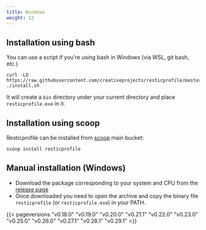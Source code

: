 ```yaml
---
title: Windows
weight: 12
---
```




## Installation using bash

You can use a script if you're using bash in Windows (via WSL, git bash, etc.)

```shell
curl -LO https://raw.githubusercontent.com/creativeprojects/resticprofile/master/install.sh
./install.sh
```
It will create a `bin` directory under your current directory and place `resticprofile.exe` in it.

## Installation using scoop

Resticprofile can be installed from [scoop](https://scoop.sh) main bucket:

```powershell
scoop install resticprofile
```

## Manual installation (Windows)

- Download the package corresponding to your system and CPU from the [release page](https://github.com/creativeprojects/resticprofile/releases)
- Once downloaded you need to open the archive and copy the binary file `resticprofile` (or `resticprofile.exe`) in your PATH.

{{< pageversions "v0.18.0" "v0.19.0" "v0.20.0" "v0.21.1" "v0.22.0" "v0.23.0" "v0.25.0" "v0.26.0" "v0.27.1" "v0.28.1" "v0.29.1" >}}
